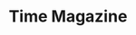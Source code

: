 ---
collection_archive: true
collection_awards: []
collection_category:
  - Kids
  - Science
  - Editorial
  - Reportage
  - Color
collection_content: >-
  For this project I visited the Arizona “March for Medical Freedoms.” Medical
  freedom and medical choice is how the anti-vaxxers are referring to themselves
  to better frame public opinion and perception. The event was lead by state and
  federal lawmakers, Robert F Kennedy JR as the key note speaker, and local
  mothers with anecdotal stories of child tragedies of being vaccine injured.
  One woman pulled me aside and pleaded that I cover the real story, stories of
  children being kidnapped and held hostage jointly by law enforcement and
  medical officials.


  On May 18th marches and rallies were held across the country in response to
  state and federal lawmakers moving to make immunization mandatory by law in
  the wake of the recent measles outbreak.


  Article by Jeffrey Kluger and assigned by Katherine Pomerantz.
collection_cover: https://d1sf55qlb7p6hz.cloudfront.net/antivaxx-5.jpg
collection_cover_mobile: https://d1sf55qlb7p6hz.cloudfront.net/verticalcovers-23.jpg
collection_description: >-
  On May 18th marches and rallies were held across the country in response to
  state and federal lawmakers moving to make immunization mandatory by law in
  the wake of the recent measles outbreak.
collection_exhibition: []
collection_filter: Commissioned + Stock
collection_hidden: false
collection_meta: The Vaccine Battlegrounds
collection_press: []
collection_preview:
  - https://d1sf55qlb7p6hz.cloudfront.net/antivaxx_covers-3.jpg
  - https://d1sf55qlb7p6hz.cloudfront.net/antivaxx_covers-2.jpg
  - https://d1sf55qlb7p6hz.cloudfront.net/antivaxx_covers-1.jpg
  - https://d1sf55qlb7p6hz.cloudfront.net/antivaxx_covers-4.jpg
cover_image: https://d1sf55qlb7p6hz.cloudfront.net/social-34.jpg
date:  
logo: 
navigation_theme: white
px_extra: true
slug: time-magazine-ii
theme_color: 4DC4D1
theme_color_all_works: 25CBDD
title: Time Magazine
collection_blocks:
  - _bookshop_name: collections/media-row-start
    row_alignment: between
  - _bookshop_name: collections/media-element 
    color: F9DDB8
    image: https://d1sf55qlb7p6hz.cloudfront.net/antivaxx-2.jpg
    margin_left: 20
    margin_y: 100
    width: 60
  - _bookshop_name: collections/media-row
    row_alignment: between
  - _bookshop_name: collections/media-element 
    color: C6D7E9
    image: https://d1sf55qlb7p6hz.cloudfront.net/antivaxx-3.jpg
    margin_left: 20
    margin_right: 0
    margin_y: 500
    width: 25
  - _bookshop_name: collections/media-element 
    color: EE8585
    image: https://d1sf55qlb7p6hz.cloudfront.net/antivaxx-4.jpg
    margin_left: 0
    margin_right: 5
    margin_y: 100
    width: 33
  - _bookshop_name: collections/media-row
    row_alignment: between
  - _bookshop_name: collections/media-element 
    color: 5CC5CF
    image: https://d1sf55qlb7p6hz.cloudfront.net/antivaxx-5.jpg
    margin_left: 30
    margin_right: 0
    margin_y: 100
    width: 60
  - _bookshop_name: collections/media-row
    row_alignment: between
  - _bookshop_name: collections/media-element 
    color: FEDFCD
    image: https://d1sf55qlb7p6hz.cloudfront.net/antivaxx-7.jpg
    margin_left: 25
    margin_right: 0
    margin_y: 600
    width: 20
  - _bookshop_name: collections/media-element 
    color: FCE692
    image: https://d1sf55qlb7p6hz.cloudfront.net/antivaxx-6.jpg
    margin_left: 0
    margin_right: 0
    margin_y: 100
    width: 45
  - _bookshop_name: collections/media-row
    row_alignment: between
  - _bookshop_name: collections/media-element 
    color: AEC7DE
    image: https://d1sf55qlb7p6hz.cloudfront.net/antivaxx-8.jpg
    margin_left: 5
    margin_right: 0
    margin_y: 200
    width: 50
  - _bookshop_name: collections/media-row
    row_alignment: between
  - _bookshop_name: collections/media-element 
    color: FCC9C1
    image: https://d1sf55qlb7p6hz.cloudfront.net/antivaxx-9.jpg
    margin_left: 10
    margin_y: 200
    width: 33
  - _bookshop_name: collections/media-element 
    color: E9CEBF
    image: https://d1sf55qlb7p6hz.cloudfront.net/antivaxx-10.jpg
    margin_left: 0
    margin_right: 0
    margin_y: 400
    width: 50
  - _bookshop_name: collections/media-row
    row_alignment: between
  - _bookshop_name: collections/media-element 
    color: F1F3CF
    image: https://d1sf55qlb7p6hz.cloudfront.net/antivaxx-12.jpg
    margin_left: 25
    margin_right: 0
    margin_y: 100
    width: 40
  - _bookshop_name: collections/media-row
    row_alignment: between
  - _bookshop_name: collections/media-element 
    color: C2CFDF
    image: https://d1sf55qlb7p6hz.cloudfront.net/antivaxx-14.jpg
    margin_left: 15
    margin_right: 0
    margin_y: 100
    width: 25
  - _bookshop_name: collections/media-element 
    color: CFE3B4
    image: https://d1sf55qlb7p6hz.cloudfront.net/antivaxx-1.jpg
    margin_left: 0
    margin_right: 0
    margin_y: 300
    width: 55
  - _bookshop_name: collections/media-row
    row_alignment: between
  - _bookshop_name: collections/media-element 
    color: F8E4B1
    image: https://d1sf55qlb7p6hz.cloudfront.net/antivaxx-16.jpg
    margin_left: 15
    margin_y: 100
    width: 75
  - _bookshop_name: collections/media-row-end
---